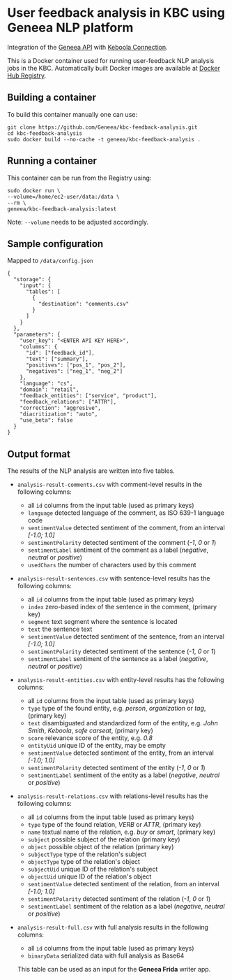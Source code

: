 # User feedback analysis in KBC using Geneea NLP platform

Integration of the [Geneea API](https://api.geneea.com) with [Keboola Connection](https://connection.keboola.com).

This is a Docker container used for running user-feedback NLP analysis jobs in the KBC.
Automatically built Docker images are available at [Docker Hub Registry](https://hub.docker.com/r/geneea/kbc-feedback-analysis/).

## Building a container
To build this container manually one can use:

```
git clone https://github.com/Geneea/kbc-feedback-analysis.git
cd kbc-feedback-analysis
sudo docker build --no-cache -t geneea/kbc-feedback-analysis .
```

## Running a container
This container can be run from the Registry using:

```
sudo docker run \
--volume=/home/ec2-user/data:/data \
--rm \
geneea/kbc-feedback-analysis:latest
```
Note: `--volume` needs to be adjusted accordingly.

## Sample configuration
Mapped to `/data/config.json`

```
{
  "storage": {
    "input": {
      "tables": [
        {
          "destination": "comments.csv"
        }
      ]
    }
  },
  "parameters": {
    "user_key": "<ENTER API KEY HERE>",
    "columns": {
      "id": ["feedback_id"],
      "text": ["summary"],
      "positives": ["pos_1", "pos_2"],
      "negatives": ["neg_1", "neg_2"]
    },
    "language": "cs",
    "domain": "retail",
    "feedback_entities": ["service", "product"],
    "feedback_relations": ["ATTR"],
    "correction": "aggresive",
    "diacritization": "auto",
    "use_beta": false
  }
}
```

## Output format

The results of the NLP analysis are written into five tables.

* `analysis-result-comments.csv` with comment-level results in the following columns:
    * all `id` columns from the input table (used as primary keys)
    * `language` detected language of the comment, as ISO 639-1 language code
    * `sentimentValue` detected sentiment of the comment, from an interval _\[-1.0; 1.0\]_
    * `sentimentPolarity` detected sentiment of the comment (_-1_, _0_ or _1_)
    * `sentimentLabel` sentiment of the comment as a label (_negative_, _neutral_ or _positive_)
    * `usedChars` the number of characters used by this comment

* `analysis-result-sentences.csv` with sentence-level results has the following columns:
    * all `id` columns from the input table (used as primary keys)
    * `index` zero-based index of the sentence in the comment, (primary key)
    * `segment` text segment where the sentence is located
    * `text` the sentence text
    * `sentimentValue` detected sentiment of the sentence, from an interval _\[-1.0; 1.0\]_
    * `sentimentPolarity` detected sentiment of the sentence (_-1_, _0_ or _1_)
    * `sentimentLabel` sentiment of the sentence as a label (_negative_, _neutral_ or _positive_)

* `analysis-result-entities.csv` with entity-level results has the following columns:
    * all `id` columns from the input table (used as primary keys)
    * `type` type of the found entity, e.g. _person_, _organization_ or _tag_, (primary key)
    * `text` disambiguated and standardized form of the entity, e.g. _John Smith_, _Keboola_, _safe carseat_, (primary key)
    * `score` relevance score of the entity, e.g. _0.8_
    * `entityUid` unique ID of the entity, may be empty
    * `sentimentValue` detected sentiment of the entity, from an interval _\[-1.0; 1.0\]_
    * `sentimentPolarity` detected sentiment of the entity (_-1_, _0_ or _1_)
    * `sentimentLabel` sentiment of the entity as a label (_negative_, _neutral_ or _positive_)

* `analysis-result-relations.csv` with relations-level results has the following columns:
    * all `id` columns from the input table (used as primary keys)
    * `type` type of the found relation, _VERB_ or _ATTR_, (primary key)
    * `name` textual name of the relation, e.g. _buy_ or _smart_, (primary key)
    * `subject` possible subject of the relation (primary key)
    * `object` possible object of the relation (primary key)
    * `subjectType` type of the relation's subject
    * `objectType` type of the relation's object
    * `subjectUid` unique ID of the relation's subject
    * `objectUid` unique ID of the relation's object
    * `sentimentValue` detected sentiment of the relation, from an interval _\[-1.0; 1.0\]_
    * `sentimentPolarity` detected sentiment of the relation (_-1_, _0_ or _1_)
    * `sentimentLabel` sentiment of the relation as a label (_negative_, _neutral_ or _positive_)

* `analysis-result-full.csv` with full analysis results in the following columns:
    * all `id` columns from the input table (used as primary keys)
    * `binaryData` serialized data with full analysis as Base64

  This table can be used as an input for the **Geneea Frida** writer app. 
